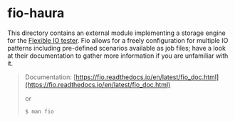 # fio-haura

This directory contains an external module implementing a storage engine for
the [Flexible IO tester](https://git.kernel.dk/cgit/fio). Fio allows for a
freely configuration for multiple IO patterns including pre-defined scenarios
available as job files; have a look at their documentation to gather more
information if you are unfamiliar with it.

> Documentation: [https://fio.readthedocs.io/en/latest/fio_doc.html](https://fio.readthedocs.io/en/latest/fio_doc.html)
> 
> or
> ```sh
> $ man fio
> ```
